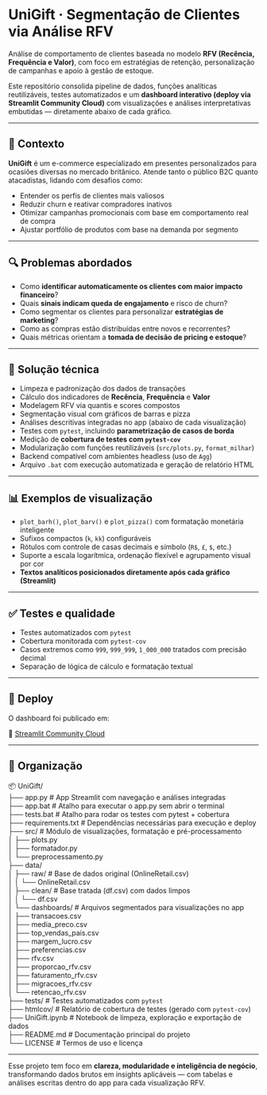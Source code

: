 # UniGift · Segmentação de Clientes via Análise RFV

Análise de comportamento de clientes baseada no modelo **RFV (Recência, Frequência e Valor)**, com foco em estratégias de retenção, personalização de campanhas e apoio à gestão de estoque.

Este repositório consolida pipeline de dados, funções analíticas reutilizáveis, testes automatizados e um **dashboard interativo (deploy via Streamlit Community Cloud)** com visualizações e análises interpretativas embutidas — diretamente abaixo de cada gráfico.

---

## 🧭 Contexto

**UniGift** é um e-commerce especializado em presentes personalizados para ocasiões diversas no mercado britânico. Atende tanto o público B2C quanto atacadistas, lidando com desafios como:

- Entender os perfis de clientes mais valiosos
- Reduzir churn e reativar compradores inativos
- Otimizar campanhas promocionais com base em comportamento real de compra
- Ajustar portfólio de produtos com base na demanda por segmento

---

## 🔍 Problemas abordados

- Como **identificar automaticamente os clientes com maior impacto financeiro**?
- Quais **sinais indicam queda de engajamento** e risco de churn?
- Como segmentar os clientes para personalizar **estratégias de marketing**?
- Como as compras estão distribuídas entre novos e recorrentes?
- Quais métricas orientam a **tomada de decisão de pricing e estoque**?

---

## 🎯 Solução técnica

- Limpeza e padronização dos dados de transações
- Cálculo dos indicadores de **Recência**, **Frequência** e **Valor**
- Modelagem RFV via quantis e scores compostos
- Segmentação visual com gráficos de barras e pizza
- Análises descritivas integradas no app (abaixo de cada visualização)
- Testes com `pytest`, incluindo **parametrização de casos de borda**
- Medição de **cobertura de testes com `pytest-cov`**
- Modularização com funções reutilizáveis (`src/plots.py`, `format_milhar`)
- Backend compatível com ambientes headless (uso de `Agg`)
- Arquivo `.bat` com execução automatizada e geração de relatório HTML

---

## 📊 Exemplos de visualização

- `plot_barh()`, `plot_barv()` e `plot_pizza()` com formatação monetária inteligente
- Sufixos compactos (`k`, `kk`) configuráveis
- Rótulos com controle de casas decimais e símbolo (`R$`, `£`, `$`, etc.)
- Suporte a escala logarítmica, ordenação flexível e agrupamento visual por cor
- **Textos analíticos posicionados diretamente após cada gráfico (Streamlit)**

---

## ✅ Testes e qualidade

- Testes automatizados com `pytest`
- Cobertura monitorada com `pytest-cov`  
- Casos extremos como `999`, `999_999`, `1_000_000` tratados com precisão decimal  
- Separação de lógica de cálculo e formatação textual

---

## 🚀 Deploy

O dashboard foi publicado em:

🔗 [Streamlit Community Cloud](https://share.streamlit.io/)  

---

## 📁 Organização

📦 UniGift/  
├── app.py               # App Streamlit com navegação e análises integradas  
├── app.bat              # Atalho para executar o app.py sem abrir o terminal  
├── tests.bat            # Atalho para rodar os testes com pytest + cobertura  
├── requirements.txt     # Dependências necessárias para execução e deploy  
├── src/                 # Módulo de visualizações, formatação e pré-processamento  
│   ├── plots.py  
│   ├── formatador.py  
│   └── preprocessamento.py  
├── data/  
│   ├── raw/             # Base de dados original (OnlineRetail.csv)  
│   │   └── OnlineRetail.csv  
│   ├── clean/           # Base tratada (df.csv) com dados limpos  
│   │   └── df.csv  
│   └── dashboards/      # Arquivos segmentados para visualizações no app  
│       ├── transacoes.csv  
│       ├── media_preco.csv  
│       ├── top_vendas_pais.csv  
│       ├── margem_lucro.csv  
│       ├── preferencias.csv  
│       ├── rfv.csv  
│       ├── proporcao_rfv.csv  
│       ├── faturamento_rfv.csv  
│       ├── migracoes_rfv.csv  
│       └── retencao_rfv.csv  
├── tests/               # Testes automatizados com `pytest`  
├── htmlcov/             # Relatório de cobertura de testes (gerado com `pytest-cov`)  
├── UniGift.ipynb        # Notebook de limpeza, exploração e exportação de dados  
├── README.md            # Documentação principal do projeto  
└── LICENSE              # Termos de uso e licença  

---

Esse projeto tem foco em **clareza, modularidade e inteligência de negócio**, transformando dados brutos em insights aplicáveis — com tabelas e análises escritas dentro do app para cada visualização RFV.
